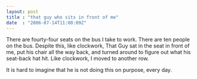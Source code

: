 ```yaml
---
layout: post
title : "that guy who sits in front of me"
date  : "2006-07-14T11:00:09Z"
---
```

There are fourty-four seats on the bus I take to work.  There are ten people on the bus.  Despite this, like clockwork, That Guy sat in the seat in front of me, put his chair all the way back, and turned around to figure out what his seat-back hat hit.  Like clockwork, I moved to another row.

It is hard to imagine that he is not doing this on purpose, every day. 
